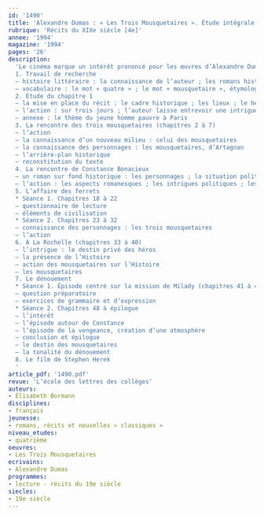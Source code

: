 ```yaml
---
id: '1490'
title: 'Alexandre Dumas : « Les Trois Mousquetaires ». Étude intégrale '
rubrique: 'Récits du XIXe siècle [4e]'
annee: '1994'
magazine: '1994'
pages: '26'
description: 
  'Le cinéma marque un intérêt prononcé pour les œuvres d’Alexandre Dumas père. Cet engouement peut être mis à profit pour faire découvrir « Les Trois Mousquetaires », classique du roman de cape et d’épée mondialement connu. Cette étude est réalisée à partir de l’édition de l’École des loisirs, dans la collection « Classiques abrégés ».
  1. Travail de recherche
  – histoire littéraire : la connaissance de l’auteur ; les romans historiques
  – vocabulaire : le mot « quatre » ; le mot « mousquetaire », étymologie et histoire
  2. Étude du chapitre 1
  – la mise en place du récit : le cadre historique ; les lieux ; le héros, d’Artagnan ; la mentalité
  – l’action : sur trois jours ; l’auteur laisse entrevoir une intrigue secondaire
  – annexe : le thème du jeune homme pauvre à Paris
  3. La rencontre des trois mousquetaires (chapitres 2 à 7)
  – l’action
  – la connaissance d’un nouveau milieu : celui des mousquetaires
  – la connaissance des personnages : les mousquetaires, d’Artagnan
  – l’arrière-plan historique
  – reconstitution du texte
  4. La rencontre de Constance Bonacieux
  – un roman sur fond historique : les personnages ; la situation politique
  – l’action : les aspects romanesques ; les intrigues politiques ; les intrigues amoureuses
  5. L’affaire des ferrets
  * Séance 1. Chapitres 18 à 22 
  – questionnaire de lecture
  – éléments de civilisation
  * Séance 2. Chapitres 23 à 32
  – connaissance des personnages : les trois mousquetaires
  – l’action
  6. À La Rochelle (chapitres 33 à 40)
  – l’intrigue : le destin privé des héros
  – la présence de l’Histoire
  – action des mousquetaires sur l’Histoire
  – les mousquetaires
  7. Le dénouement
  * Séance 1. Épisode centré sur la mission de Milady (chapitres 41 à 47) 
  – question préparatoire
  – exercices de grammaire et d’expression
  * Séance 2. Chapitres 48 à épilogue
  – l’intérêt
  – l’épisode autour de Constance
  – l’épisode de la vengeance, création d’une atmosphère
  – conclusion et épilogue
  – le destin des mousquetaires
  – la tonalité du dénouement
  8. Le film de Stephen Herek
  '
article_pdf: '1490.pdf'
revue: 'L’école des lettres des collèges'
auteurs:
- Élisabeth Bormann
disciplines:
- français
jeunesse:
- romans, récits et nouvelles « classiques »
niveau_etudes:
- quatrième
oeuvres:
- Les Trois Mousquetaires
ecrivains:
- Alexandre Dumas
programmes:
- lecture - récits du 19e siècle
siecles:
- 19e siècle
---
```

